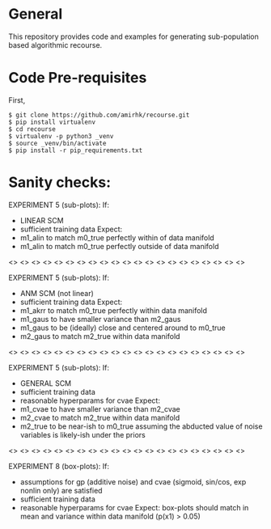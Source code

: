 # General

This repository provides code and examples for generating sub-population based algorithmic recourse.

# Code Pre-requisites

First,
```console
$ git clone https://github.com/amirhk/recourse.git
$ pip install virtualenv
$ cd recourse
$ virtualenv -p python3 _venv
$ source _venv/bin/activate
$ pip install -r pip_requirements.txt
```



# Sanity checks:

EXPERIMENT 5 (sub-plots):
If:
* LINEAR SCM
* sufficient training data
Expect:
* m1_alin to match m0_true perfectly within of data manifold
* m1_alin to match m0_true perfectly outside of data manifold

<> <> <> <> <> <> <> <> <> <> <> <> <> <> <> <> <> <> <> <> <>

EXPERIMENT 5 (sub-plots):
If:
* ANM SCM (not linear)
* sufficient training data
Expect:
* m1_akrr to match m0_true perfectly within data manifold
* m1_gaus to have smaller variance than m2_gaus
* m1_gaus to be (ideally) close and centered around to m0_true
* m2_gaus to match m2_true within data manifold

<> <> <> <> <> <> <> <> <> <> <> <> <> <> <> <> <> <> <> <> <>

EXPERIMENT 5 (sub-plots):
If:
* GENERAL SCM
* sufficient training data
* reasonable hyperparams for cvae
Expect:
* m1_cvae to have smaller variance than m2_cvae
* m2_cvae to match m2_true within data manifold
* m2_true to be near-ish to m0_true assuming the abducted value of noise variables is likely-ish under the priors

<> <> <> <> <> <> <> <> <> <> <> <> <> <> <> <> <> <> <> <> <>

EXPERIMENT 8 (box-plots):
If:
* assumptions for gp (additive noise) and cvae (sigmoid, sin/cos, exp nonlin only) are satisfied
* sufficient training data
* reasonable hyperparams for cvae
Expect: box-plots should match in mean and variance within data manifold (p(x1) > 0.05)

